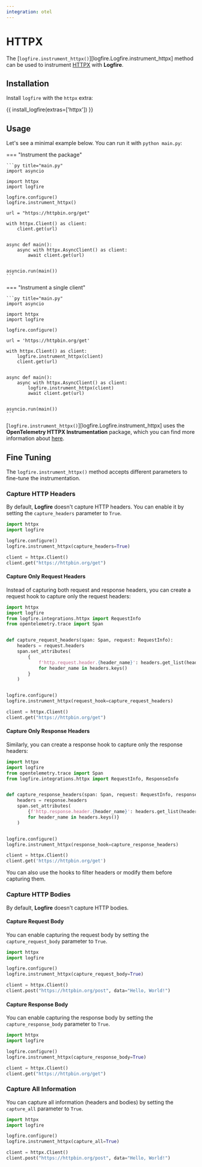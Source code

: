 ```yaml
---
integration: otel
---
```


# HTTPX

The [`logfire.instrument_httpx()`][logfire.Logfire.instrument_httpx] method can be used to instrument [HTTPX][httpx] with **Logfire**.

## Installation

Install `logfire` with the `httpx` extra:

{{ install_logfire(extras=['httpx']) }}

## Usage

Let's see a minimal example below. You can run it with `python main.py`:

=== "Instrument the package"

    ```py title="main.py"
    import asyncio

    import httpx
    import logfire

    logfire.configure()
    logfire.instrument_httpx()

    url = "https://httpbin.org/get"

    with httpx.Client() as client:
        client.get(url)


    async def main():
        async with httpx.AsyncClient() as client:
            await client.get(url)


    asyncio.run(main())
    ```

=== "Instrument a single client"

    ```py title="main.py"
    import asyncio

    import httpx
    import logfire

    logfire.configure()

    url = 'https://httpbin.org/get'

    with httpx.Client() as client:
        logfire.instrument_httpx(client)
        client.get(url)


    async def main():
        async with httpx.AsyncClient() as client:
            logfire.instrument_httpx(client)
            await client.get(url)


    asyncio.run(main())
    ```

[`logfire.instrument_httpx()`][logfire.Logfire.instrument_httpx] uses the
**OpenTelemetry HTTPX Instrumentation** package,
which you can find more information about [here][opentelemetry-httpx].

## Fine Tuning

The `logfire.instrument_httpx()` method accepts different parameters to fine-tune the instrumentation.

### Capture HTTP Headers

By default, **Logfire** doesn't capture HTTP headers. You can enable it by setting the `capture_headers` parameter to `True`.

```py
import httpx
import logfire

logfire.configure()
logfire.instrument_httpx(capture_headers=True)

client = httpx.Client()
client.get("https://httpbin.org/get")
```

#### Capture Only Request Headers

Instead of capturing both request and response headers, you can create a request hook to capture only the request headers:

```py
import httpx
import logfire
from logfire.integrations.httpx import RequestInfo
from opentelemetry.trace import Span


def capture_request_headers(span: Span, request: RequestInfo):
    headers = request.headers
    span.set_attributes(
        {
            f'http.request.header.{header_name}': headers.get_list(header_name)
            for header_name in headers.keys()
        }
    )


logfire.configure()
logfire.instrument_httpx(request_hook=capture_request_headers)

client = httpx.Client()
client.get("https://httpbin.org/get")
```

#### Capture Only Response Headers

Similarly, you can create a response hook to capture only the response headers:

```py
import httpx
import logfire
from opentelemetry.trace import Span
from logfire.integrations.httpx import RequestInfo, ResponseInfo


def capture_response_headers(span: Span, request: RequestInfo, response: ResponseInfo):
    headers = response.headers
    span.set_attributes(
        {f'http.response.header.{header_name}': headers.get_list(header_name)
        for header_name in headers.keys()}
    )


logfire.configure()
logfire.instrument_httpx(response_hook=capture_response_headers)

client = httpx.Client()
client.get('https://httpbin.org/get')
```

You can also use the hooks to filter headers or modify them before capturing them.

### Capture HTTP Bodies

By default, **Logfire** doesn't capture HTTP bodies.

#### Capture Request Body

You can enable capturing the request body by setting the `capture_request_body` parameter to `True`.

```py
import httpx
import logfire

logfire.configure()
logfire.instrument_httpx(capture_request_body=True)

client = httpx.Client()
client.post("https://httpbin.org/post", data="Hello, World!")
```

#### Capture Response Body

You can enable capturing the response body by setting the `capture_response_body` parameter to `True`.

```py
import httpx
import logfire

logfire.configure()
logfire.instrument_httpx(capture_response_body=True)

client = httpx.Client()
client.get("https://httpbin.org/get")
```

### Capture All Information

You can capture all information (headers and bodies) by setting the `capture_all` parameter to `True`.

```py
import httpx
import logfire

logfire.configure()
logfire.instrument_httpx(capture_all=True)

client = httpx.Client()
client.post("https://httpbin.org/post", data="Hello, World!")
```

[httpx]: https://www.python-httpx.org/
[opentelemetry-httpx]: https://opentelemetry-python-contrib.readthedocs.io/en/latest/instrumentation/httpx/httpx.html
